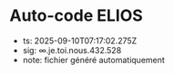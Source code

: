 # Auto-code ELIOS
- ts: 2025-09-10T07:17:02.275Z
- sig: ∞.je.toi.nous.432.528
- note: fichier généré automatiquement